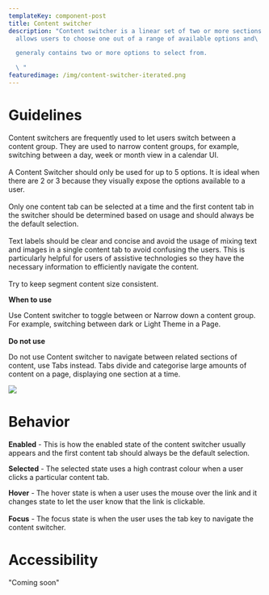 ```yaml
---
templateKey: component-post
title: Content switcher
description: "Content switcher is a linear set of two or more sections which
  allows users to choose one out of a range of available options and\ 

  generaly contains two or more options to select from.

  \ "
featuredimage: /img/content-switcher-iterated.png
---
```

# **G﻿uidelines**

Content switchers are frequently used to let users switch between a content group. They are used to narrow content groups, for example, switching between a day, week or month view in a calendar UI.\
\
A Content Switcher should only be used for up to 5 options. It is ideal when there are 2 or 3 because they visually expose the options available to a user.\
\
Only one content tab can be selected at a time and the first content tab in the switcher should be determined based on usage and should always be the default selection.\
\
Text labels should be clear and concise and avoid the usage of mixing text and images in a single content tab to avoid confusing the users. This is particularly helpful for users of assistive technologies so they have the necessary information to efficiently navigate the content.\
\
Try to keep segment content size consistent.

**W﻿hen to use**

Use Content switcher to toggle between or Narrow down a content group. For example, switching between dark or Light Theme in a Page.\
\
**D﻿o not use**

Do not use Content switcher to navigate between related sections of content, use Tabs instead. Tabs divide and categorise large amounts of content on a page, displaying one section at a time.

![](/img/content-switcher.png)

# **Behavior**

**Enabled** - This is how the enabled state of the content switcher usually appears and the first content tab should always be the default selection.

**Selected** - The selected state uses a high contrast colour when a user clicks a particular content tab.

**Hover** - The hover state is when a user uses the mouse over the link and it changes state to let the user know that the link is clickable.\
\
**Focus** - The focus state is when the user uses the tab key to navigate the content switcher.

# **A﻿ccessibility**

"Coming soon"